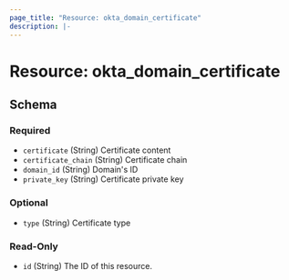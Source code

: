 ```yaml
---
page_title: "Resource: okta_domain_certificate"
description: |-
---
```


# Resource: okta_domain_certificate

<!-- schema generated by tfplugindocs -->

## Schema

### Required

- `certificate` (String) Certificate content
- `certificate_chain` (String) Certificate chain
- `domain_id` (String) Domain's ID
- `private_key` (String) Certificate private key

### Optional

- `type` (String) Certificate type

### Read-Only

- `id` (String) The ID of this resource.
